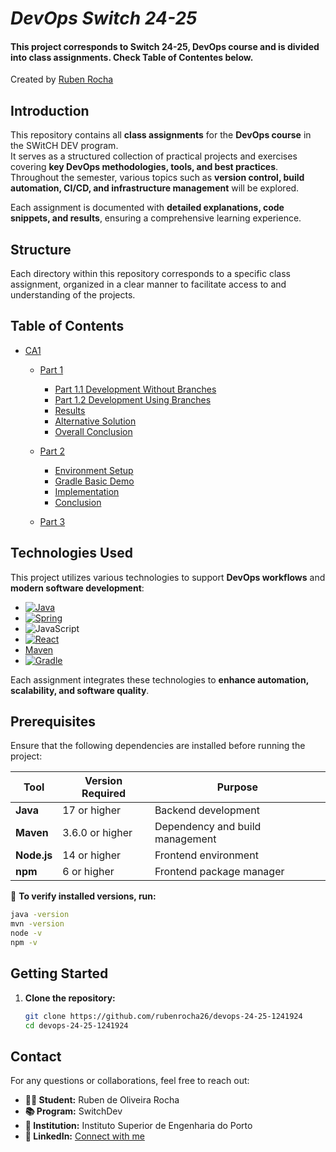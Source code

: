 # _DevOps Switch 24-25_

#### This project corresponds to Switch 24-25, DevOps course and is divided into class assignments. Check Table of Contentes below.

Created by [Ruben Rocha](https://github.com/rubenrocha26)

## Introduction

This repository contains all **class assignments** for the **DevOps course** in the SWitCH DEV program.  
It serves as a structured collection of practical projects and exercises covering **key DevOps methodologies, tools, and best practices**.  
Throughout the semester, various topics such as **version control, build automation, CI/CD, and infrastructure management** will be explored.

Each assignment is documented with **detailed explanations, code snippets, and results**, ensuring a comprehensive learning experience.


## Structure

Each directory within this repository corresponds to a specific class assignment, organized in a clear manner to facilitate access to and understanding of the projects.

## Table of Contents

- [CA1](CA1)
    - [Part 1](CA1/part1/basic/README.md)
      - [Part 1.1 Development Without Branches](CA1/part1/basic/README.md#part-11-development-without-branches)
      - [Part 1.2 Development Using Branches](CA1/part1/basic/README.md#part-12-development-using-branches)
      - [Results](CA1/part1/basic/README.md#results)
      - [Alternative Solution](CA1/part1/basic/README.md#alternative-solution-)
      - [Overall Conclusion](CA1/part1/basic/README.md#overall-conclusion)

    - [Part 2](CA1/part2/gradle-basic/README.md)
      - [Environment Setup](CA1/part2/gradle-basic/README.md#environment-setup)
      - [Gradle Basic Demo](CA1/part2/gradle-basic/README.md#gradle-basic-demo)
      - [Implementation](CA1/part2/gradle-basic/README.md#implementation)
      - [Conclusion](CA1/part2/gradle-basic/README.md#conclusion)

    - [Part 3](#part-3)

## Technologies Used

This project utilizes various technologies to support **DevOps workflows** and **modern software development**:

* [![Java][Java-shield]][Java-url]
* [![Spring][Spring-shield]][Spring-url]
* ![JavaScript][JavaScript-shield]
* [![React][React.js]][React-url]
* [Maven][Maven-url]
* [![Gradle][Gradle-shield]][Gradle-url]

Each assignment integrates these technologies to **enhance automation, scalability, and software quality**.


## Prerequisites

Ensure that the following dependencies are installed before running the project:

| **Tool**    | **Version Required**  | **Purpose** |
|------------|----------------------|------------|
| **Java**   | 17 or higher         | Backend development |
| **Maven**  | 3.6.0 or higher      | Dependency and build management |
| **Node.js** | 14 or higher         | Frontend environment |
| **npm**    | 6 or higher          | Frontend package manager |

🔹 **To verify installed versions, run:**

```sh
java -version
mvn -version
node -v
npm -v
```

## Getting Started

1. **Clone the repository:**
   ```sh
   git clone https://github.com/rubenrocha26/devops-24-25-1241924
   cd devops-24-25-1241924
   ```
   
## Contact

For any questions or collaborations, feel free to reach out:

- **👨‍🎓 Student:** Ruben de Oliveira Rocha
- **📚 Program:** SwitchDev
- **🏫 Institution:** Instituto Superior de Engenharia do Porto
- **🔗 LinkedIn:** [Connect with me](https://linkedin.com/in/rubenrocha26)

<!-- MARKDOWN LINKS & IMAGES -->
[linkedin-shield]: https://img.shields.io/badge/-LinkedIn-black.svg?style=for-the-badge&logo=linkedin&colorB=555
[linkedin-url]: https://linkedin.com/in/rubenrocha26
[React.js]: https://img.shields.io/badge/React-61DAFB?style=flat&logo=react&logoColor=black
[React-url]: https://reactjs.org/
[Java-shield]: https://img.shields.io/badge/Java-ED8B00?style=flat&logo=openjdk&logoColor=white
[Java-url]: https://www.oracle.com/java
[Spring-shield]: https://img.shields.io/badge/Spring-6DB33F?style=flat&logo=spring&logoColor=white
[Spring-url]:https://spring.io/
[JavaScript-shield]: https://img.shields.io/badge/JavaScript-323330?style=flat&logo=javascript&logoColor=F7DF1E
[Maven-url]: https://maven.apache.org/
[Gradle-shield]: https://img.shields.io/badge/Gradle-02303A.svg?logo=Gradle&logoColor=white
[Gradle-url]: https://gradle.org/

